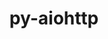 ---
title: "py-aiohttp"
layout: cache
categories: [package, develop-2024-06-09]
meta: {"versions": ["3.9.5"], "compilers": ["apple-clang@=15.0.0", "gcc@=11.4.0", "gcc@=9.4.0", "oneapi@=2024.0.0"], "oss": ["ubuntu20.04", "ubuntu22.04", "ventura"], "platforms": ["darwin", "linux"], "targets": ["aarch64", "neoverse_v1", "ppc64le", "x86_64_v3"], "stacks": ["e4s", "e4s-neoverse_v1", "e4s-oneapi", "e4s-power", "ml-darwin-aarch64-mps", "ml-linux-x86_64-cpu", "ml-linux-x86_64-cuda", "root"], "num_specs": 10, "num_specs_by_stack": {"ml-linux-x86_64-cpu": 2, "ml-linux-x86_64-cuda": 2, "root": 10, "ml-darwin-aarch64-mps": 2, "e4s-neoverse_v1": 2, "e4s-oneapi": 1, "e4s-power": 1, "e4s": 2}}
spec_details: [{"hash": "agxekjxv6qocufywf2uzi47nlvi6od7o", "compiler": "gcc@=11.4.0", "versions": ["3.9.5"], "os": "ubuntu22.04", "platform": "linux", "target": "x86_64_v3", "variants": ["build_system=python_pip"], "stacks": ["ml-linux-x86_64-cpu", "ml-linux-x86_64-cuda", "root"], "size": "-", "tarball": "https://binaries.spack.io/develop-2024-06-09/build_cache/linux-ubuntu22.04-x86_64_v3/gcc-11.4.0/py-aiohttp-3.9.5/linux-ubuntu22.04-x86_64_v3-gcc-11.4.0-py-aiohttp-3.9.5-agxekjxv6qocufywf2uzi47nlvi6od7o.spack"}, {"hash": "coiw5a3ppnywhbaj6n6ijxq4cmyom3fh", "compiler": "apple-clang@=15.0.0", "versions": ["3.9.5"], "os": "ventura", "platform": "darwin", "target": "aarch64", "variants": ["build_system=python_pip"], "stacks": ["ml-darwin-aarch64-mps", "root"], "size": "-", "tarball": "https://binaries.spack.io/develop-2024-06-09/build_cache/darwin-ventura-aarch64/apple-clang-15.0.0/py-aiohttp-3.9.5/darwin-ventura-aarch64-apple-clang-15.0.0-py-aiohttp-3.9.5-coiw5a3ppnywhbaj6n6ijxq4cmyom3fh.spack"}, {"hash": "qjxddcxd5rd34535uckwvs7nnh4dc2c7", "compiler": "gcc@=11.4.0", "versions": ["3.9.5"], "os": "ubuntu22.04", "platform": "linux", "target": "neoverse_v1", "variants": ["build_system=python_pip"], "stacks": ["root", "e4s-neoverse_v1"], "size": "-", "tarball": "https://binaries.spack.io/develop-2024-06-09/build_cache/linux-ubuntu22.04-neoverse_v1/gcc-11.4.0/py-aiohttp-3.9.5/linux-ubuntu22.04-neoverse_v1-gcc-11.4.0-py-aiohttp-3.9.5-qjxddcxd5rd34535uckwvs7nnh4dc2c7.spack"}, {"hash": "udreadlespsof52lygtxwszyoaeqqkmb", "compiler": "apple-clang@=15.0.0", "versions": ["3.9.5"], "os": "ventura", "platform": "darwin", "target": "aarch64", "variants": ["build_system=python_pip"], "stacks": ["ml-darwin-aarch64-mps", "root"], "size": "-", "tarball": "https://binaries.spack.io/develop-2024-06-09/build_cache/darwin-ventura-aarch64/apple-clang-15.0.0/py-aiohttp-3.9.5/darwin-ventura-aarch64-apple-clang-15.0.0-py-aiohttp-3.9.5-udreadlespsof52lygtxwszyoaeqqkmb.spack"}, {"hash": "chqtjbugfmizbfuttpvgkjw4f345oe6u", "compiler": "gcc@=11.4.0", "versions": ["3.9.5"], "os": "ubuntu22.04", "platform": "linux", "target": "neoverse_v1", "variants": ["build_system=python_pip"], "stacks": ["root", "e4s-neoverse_v1"], "size": "-", "tarball": "https://binaries.spack.io/develop-2024-06-09/build_cache/linux-ubuntu22.04-neoverse_v1/gcc-11.4.0/py-aiohttp-3.9.5/linux-ubuntu22.04-neoverse_v1-gcc-11.4.0-py-aiohttp-3.9.5-chqtjbugfmizbfuttpvgkjw4f345oe6u.spack"}, {"hash": "3ae546t4kblccqcqdtickmuw5nmswki4", "compiler": "gcc@=11.4.0", "versions": ["3.9.5"], "os": "ubuntu22.04", "platform": "linux", "target": "x86_64_v3", "variants": ["build_system=python_pip"], "stacks": ["ml-linux-x86_64-cpu", "ml-linux-x86_64-cuda", "root"], "size": "-", "tarball": "https://binaries.spack.io/develop-2024-06-09/build_cache/linux-ubuntu22.04-x86_64_v3/gcc-11.4.0/py-aiohttp-3.9.5/linux-ubuntu22.04-x86_64_v3-gcc-11.4.0-py-aiohttp-3.9.5-3ae546t4kblccqcqdtickmuw5nmswki4.spack"}, {"hash": "3zin3erbkypxytsvm5ak4h2akgdto6if", "compiler": "oneapi@=2024.0.0", "versions": ["3.9.5"], "os": "ubuntu22.04", "platform": "linux", "target": "x86_64_v3", "variants": ["build_system=python_pip"], "stacks": ["e4s-oneapi", "root"], "size": "-", "tarball": "https://binaries.spack.io/develop-2024-06-09/build_cache/linux-ubuntu22.04-x86_64_v3/oneapi-2024.0.0/py-aiohttp-3.9.5/linux-ubuntu22.04-x86_64_v3-oneapi-2024.0.0-py-aiohttp-3.9.5-3zin3erbkypxytsvm5ak4h2akgdto6if.spack"}, {"hash": "r4bjn6winbovjytzwxkw32y6tiyfb74y", "compiler": "gcc@=9.4.0", "versions": ["3.9.5"], "os": "ubuntu20.04", "platform": "linux", "target": "ppc64le", "variants": ["build_system=python_pip"], "stacks": ["e4s-power", "root"], "size": "-", "tarball": "https://binaries.spack.io/develop-2024-06-09/build_cache/linux-ubuntu20.04-ppc64le/gcc-9.4.0/py-aiohttp-3.9.5/linux-ubuntu20.04-ppc64le-gcc-9.4.0-py-aiohttp-3.9.5-r4bjn6winbovjytzwxkw32y6tiyfb74y.spack"}, {"hash": "iatenpjucoptfia7hmp4jbmrrgbloakg", "compiler": "gcc@=11.4.0", "versions": ["3.9.5"], "os": "ubuntu22.04", "platform": "linux", "target": "x86_64_v3", "variants": ["build_system=python_pip"], "stacks": ["e4s", "root"], "size": "-", "tarball": "https://binaries.spack.io/develop-2024-06-09/build_cache/linux-ubuntu22.04-x86_64_v3/gcc-11.4.0/py-aiohttp-3.9.5/linux-ubuntu22.04-x86_64_v3-gcc-11.4.0-py-aiohttp-3.9.5-iatenpjucoptfia7hmp4jbmrrgbloakg.spack"}, {"hash": "eifolmpkqtdxfwdl32zh4auuu7m2wfj6", "compiler": "gcc@=11.4.0", "versions": ["3.9.5"], "os": "ubuntu22.04", "platform": "linux", "target": "x86_64_v3", "variants": ["build_system=python_pip"], "stacks": ["e4s", "root"], "size": "-", "tarball": "https://binaries.spack.io/develop-2024-06-09/build_cache/linux-ubuntu22.04-x86_64_v3/gcc-11.4.0/py-aiohttp-3.9.5/linux-ubuntu22.04-x86_64_v3-gcc-11.4.0-py-aiohttp-3.9.5-eifolmpkqtdxfwdl32zh4auuu7m2wfj6.spack"}]
---